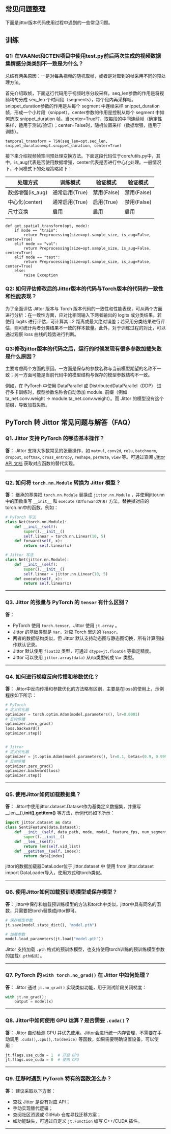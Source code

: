 ## 常见问题整理

下面是jittor版本代码使用过程中遇到的一些常见问题。

## 训练

### Q1: 在VAANet和CTEN项目中使用test.py前后两次生成的视频数据集情感分类类别不一致是为什么？
总结有两条原因：一是对每条视频的随机取帧，或者是对取到的帧采用不同的预处理方法。

首先介绍取帧，下面这行代码用于视频时序分段采样，seq_len参数的作用是将视频均匀分成 seq_len 个时间段（segments），每个段内再采样帧。snippet_duration参数的作用是从每个 segment 中连续采样 snippet_duration 帧，形成一个小片段（snippet）。center参数的作用是控制从每个 segment 中如何选取 snippet_duration 帧。当center=True时，取每段的中间连续帧（确定性采样，适用于测试/验证）；center=False时，随机位置采样（数据增强，适用于训练）。

```text
temporal_transform = TSN(seq_len=opt.seq_len, snippet_duration=opt.snippet_duration, center=True)
```


接下来介绍视频帧空间预处理变换方法。下面这段代码位于core/utils.py中，其中，is_aug代表是否使用数据增强，center代表是否进行中心化处理。一般情况下，不同模式下的处理策略如下：

|处理方式  |训练模式 |验证模式|验证模式|
|---------|---------|---------|---------|
|数据增强(is_aug)| 通常启用(True) |禁用(False)|禁用(False)|
|中心化(center) |通常启用(True) |启用(True)|禁用(False)|
|尺寸变换| 启用 |启用|启用|
||||

```text
def get_spatial_transform(opt, mode):
    if mode == "train":
        return Preprocessing(size=opt.sample_size, is_aug=False, center=True)
    elif mode == "val":
        return Preprocessing(size=opt.sample_size, is_aug=False, center=True)
    elif mode == "test":
        return Preprocessing(size=opt.sample_size, is_aug=False, center=True)
    else:
        raise Exception
```

### Q2: 如何评估修改后的Jittor版本的代码与Torch版本的代码的一致性和性能表现？
为了全面评估 Jittor 版本与 Torch 版本代码的一致性和性能表现，可从两个方面进行分析：在一致性方面，应对比相同输入下两者输出的 logits 或分类结果。若使用 logits 进行评估，可计算其 L2 距离或最大绝对误差；若采用分类结果进行评估，则可统计两者分类结果不一致的样本数量。此外，对于训练过程的对比，可以通过观察 loss 曲线的趋势进行判断。


### Q3:修改jittor版本的代码之后，运行的时候发现有很多参数加载失败是什么原因？
主要考虑两个方面的原因。一方面是保存的参数名称与当前模型期望的名称不一致；另一方面可能是当前代码中的模型结构与保存的模型参数结构不一致。

例如，在 PyTorch 中使用 DataParallel 或 DistributedDataParallel（DDP） 进行多卡训练时，模型参数名称会自动添加 module. 前缀（例如 ta_net.conv.weight → module.ta_net.conv.weight）。而 Jittor 的模型没有这个前缀，导致加载失败。

## PyTorch 转 Jittor 常见问题与解答（FAQ）

### Q1. Jittor 支持 PyTorch 的哪些基本操作？

**答：** Jittor 支持大多数常见的张量操作，如 `matmul`, `conv2d`, `relu`, `batchnorm`, `dropout`, `softmax`, `cross_entropy`, `reshape`, `permute`, `view` 等。可通过查阅 [Jittor API 文档](https://cg.cs.tsinghua.edu.cn/jittor/api/) 获取对应函数的替代实现。

---

### Q2. 如何将 `torch.nn.Module` 转换为 Jittor 模型？

**答：** 继承的基类把 `torch.nn.Module` 替换成 `jittor.nn.Module` ，并使用jittor.nn中的函数重写 `__init__` 和 `execute`  `(即forward方法)` 方法，替换掉对应的torch.nn中的函数。例如：

```python
# PyTorch 写法
class Net(torch.nn.Module):
    def __init__(self):
        super().__init__()
        self.linear = torch.nn.Linear(10, 5)
    def forward(self, x):
        return self.linear(x)

# Jittor 写法
class Net(jittor.nn.Module):
    def __init__(self):
        super().__init__()
        self.linear = jittor.nn.Linear(10, 5)
    def execute(self, x):
        return self.linear(x)
```

---

### Q3. Jittor 的张量与 PyTorch 的 `tensor` 有什么区别？

**答：**
- PyTorch 使用 `torch.tensor`，Jittor 使用 `jt.array` 。
- Jittor 的基础类型是 `Var`，对应 Torch 里边的 `Tensor`。
- 两者的数据结构类似，但 Jittor 默认支持动态图与静态图切换，所有计算图操作默认记录。
- Jittor 默认使用 `float32` 类型，可通过 `dtype=jt.float64` 等指定精度。
- Jittor 可以使用 `jittor.array(data)` 从np类型转成 `Var` 类型。

---

### Q4. 如何进行梯度反向传播和参数优化？

**答：**
Jittor中反向传播和参数优化的方法略有区别，主要是在loss的使用上，示例程序如下所示：

```python
# PyTorch
# 定义优化器
optimizer = torch.optim.Adam(model.parameters(), lr=0.0001)
# 反向传播
optimizer.zero_grad()
loss.backward()
optimizer.step()


# Jittor
# 定义优化器
optimizer = jt.optim.Adam(model.parameters(), lr=0.1, betas=(0.9, 0.999), weight_decay=0.0005)
# 反向传播
optimizer.zero_grad()
optimizer.backward(loss)
optimizer.step()
```
---
### Q5. 使用Jittor如何加载数据集？

**答：**
Jittor中使用jittor.dataset.Dataset作为基类定义数据集，并重写__len__(),__init()__,__getitem()__ 等方法，示例代码如下所示：

```python
import jittor.dataset as data
class SentiFeature(data.Dataset):
    def __init__(self, data_path, mode, modal, feature_fps, num_segments, sampling, seed=-1, supervision='point'):
        super().__init__()
    def __len__(self):
        return len(self.vid_list)
    def __getitem__(self, index):
        return data[index]
```
jittor的数据加载器DataLoder位于 jittor.dataset 中 使用 from jittor.dataset import DataLoader导入，使用方式和torch类似。


---

### Q6. 使用Jittor如何加载预训练模型或保存模型？

**答：**
jittor中保存和加载预训练模型的方法和torch中类似，jittor中具有同名的函数，只需要把torch替换成jittor即可。
```python
# 保存模型参数
jt.save(model.state_dict(), "model.pth")

# 加载参数
model.load_parameters(jt.load("model.pth"))
```
Jittor 支持加载 `.pth` 格式的预训练模型，也支持使用torch训练的预训练模型参数的加载`(.pth格式)`。

---

### Q7. PyTorch 的 `with torch.no_grad()` 在 Jittor 中如何处理？

**答：** Jittor 通过 `jt.no_grad()` 实现类似功能，用于测试阶段关闭梯度：

```python
with jt.no_grad():
    output = model(x)
```

---

### Q8. Jittor中如何使用 GPU 运算？是否需要 `.cuda()`？

**答：**
Jittor 自动检测 GPU 并优先使用。Jittor会进行统一内存管理，不需要在手动调用 `.cuda()`,`.cpu()`,`.to(device)` 等函数，如果需要明确设置设备，可以使用：

```python
jt.flags.use_cuda = 1  # 开启 GPU
jt.flags.use_cuda = 0  # 使用 CPU
```

---


### Q9. 迁移时遇到 PyTorch 特有的函数怎么办？

**答：**
建议采取以下方案：
- 查找 Jittor 是否有对应 API；
- 手动实现替代逻辑；
- 查阅社区资源或 GitHub 仓库寻找迁移方案；
- 如功能缺失，可通过自定义 `jt.Function` 编写 C++/CUDA 插件。

---


